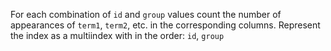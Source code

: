 For each combination of `id` and `group` values count the number of appearances of `term1`, `term2`, etc.
in the corresponding columns.
Represent the index as a multiindex with in the order: `id`, `group`